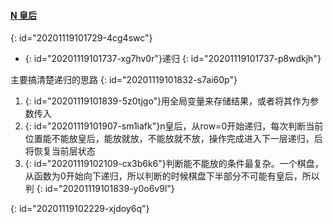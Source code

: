 #### [ N 皇后](https://leetcode-cn.com/problems/n-queens/)
{: id="20201119101729-4cg4swc"}

* {: id="20201119101737-xg7hv0r"}递归
{: id="20201119101737-p8wdkjh"}

主要搞清楚递归的思路
{: id="20201119101832-s7ai60p"}

1. {: id="20201119101839-5z0tjgo"}用全局变量来存储结果，或者将其作为参数传入
2. {: id="20201119101907-sm1iafk"}n皇后，从row=0开始递归，每次判断当前位置能不能放皇后，能放就放，不能放就不放，操作完成进入下一层递归，后将恢复当前层状态
3. {: id="20201119102109-cx3b6k6"}判断能不能放的条件最复杂。一个棋盘，从函数为0开始向下递归，所以判断的时候棋盘下半部分不可能有皇后，所以判
{: id="20201119101839-y0o6v9l"}

{: id="20201119102229-xjdoy6q"}
